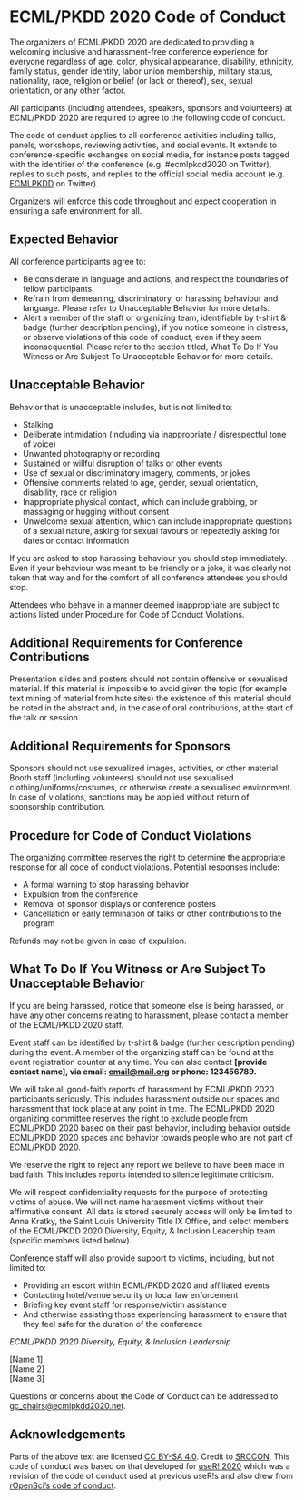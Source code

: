 # ECML/PKDD 2020 Code of Conduct

The organizers of ECML/PKDD 2020 are dedicated to providing a welcoming inclusive and harassment-free conference experience for everyone regardless of age, color, physical appearance, disability, ethnicity, family status, gender identity, labor union membership, military status, nationality, race, religion or belief (or lack or thereof), sex, sexual orientation, or any other factor.

All participants (including attendees, speakers, sponsors and volunteers) at ECML/PKDD 2020 are required to agree to the following code of conduct.

The code of conduct applies to all conference activities including talks, panels, workshops, reviewing activities, and social events. It extends to conference-specific exchanges on social media, for instance posts tagged with the identifier of the conference (e.g. #ecmlpkdd2020 on Twitter), replies to such posts, and replies to the official social media account (e.g. [ECMLPKDD](https://twitter.com/ECMLPKDD) on Twitter).

Organizers will enforce this code throughout and expect cooperation in ensuring a safe environment for all.

## Expected Behavior

All conference participants agree to:

- Be considerate in language and actions, and respect the boundaries of fellow participants.
- Refrain from demeaning, discriminatory, or harassing behaviour and language. Please refer to Unacceptable Behavior for more details.
- Alert a member of the staff or organizing team, identifiable by t-shirt & badge (further description pending), if you notice someone in distress, or observe violations of this code of conduct, even if they seem inconsequential. Please refer to the section titled, What To Do If You Witness or Are Subject To Unacceptable Behavior for more details.

## Unacceptable Behavior

Behavior that is unacceptable includes, but is not limited to:

- Stalking
- Deliberate intimidation (including via inappropriate / disrespectful tone of voice)
- Unwanted photography or recording
- Sustained or willful disruption of talks or other events
- Use of sexual or discriminatory imagery, comments, or jokes
- Offensive comments related to age, gender, sexual orientation, disability, race or religion
- Inappropriate physical contact, which can include grabbing, or massaging or hugging without consent
- Unwelcome sexual attention, which can include inappropriate questions of a sexual nature, asking for sexual favours or repeatedly asking for dates or contact information

If you are asked to stop harassing behaviour you should stop immediately. Even if your behaviour was meant to be friendly or a joke, it was clearly not taken that way and for the comfort of all conference attendees you should stop.  

Attendees who behave in a manner deemed inappropriate are subject to actions listed under Procedure for Code of Conduct Violations.  

## Additional Requirements for Conference Contributions

Presentation slides and posters should not contain offensive or sexualised material. If this material is impossible to avoid given the topic (for example text mining of material from hate sites) the existence of this material should be noted in the abstract and, in the case of oral contributions, at the start of the talk or session.  

## Additional Requirements for Sponsors  

Sponsors should not use sexualized images, activities, or other material. Booth staff (including volunteers) should not use sexualised clothing/uniforms/costumes, or otherwise create a sexualised environment. In case of violations, sanctions may be applied without return of sponsorship contribution.  

## Procedure for Code of Conduct Violations

The organizing committee reserves the right to determine the appropriate response for all code of conduct violations. Potential responses include:

- A formal warning to stop harassing behavior
- Expulsion from the conference
- Removal of sponsor displays or conference posters
- Cancellation or early termination of talks or other contributions to the program

Refunds may not be given in case of expulsion.

## What To Do If You Witness or Are Subject To Unacceptable Behavior

If you are being harassed, notice that someone else is being harassed, or have any other concerns relating to harassment, please contact a member of the ECML/PKDD 2020 staff.  

Event staff can be identified by t-shirt & badge (further description pending) during the event.  A member of the organizing staff can be found at the event registration counter at any time. You can also contact **[provide contact name], via email: [email@mail.org](mailto:email@mail.org) or phone: 123456789.**  

We will take all good-faith reports of harassment by ECML/PKDD 2020 participants seriously. This includes harassment outside our spaces and harassment that took place at any point in time. The ECML/PKDD 2020 organizing committee reserves the right to exclude people from ECML/PKDD 2020 based on their past behavior, including behavior outside ECML/PKDD 2020 spaces and behavior towards people who are not part of ECML/PKDD 2020.  

We reserve the right to reject any report we believe to have been made in bad faith. This includes reports intended to silence legitimate criticism.  

We will respect confidentiality requests for the purpose of protecting victims of abuse. We will not name harassment victims without their affirmative consent. All data is stored securely access will only be limited to Anna Kratky, the Saint Louis University Title IX Office, and select members of the ECML/PKDD 2020 Diversity, Equity, & Inclusion Leadership team (specific members listed below).

Conference staff will also provide support to victims, including, but not limited to:

- Providing an escort within ECML/PKDD 2020 and affiliated events
- Contacting hotel/venue security or local law enforcement
- Briefing key event staff for response/victim assistance
- And otherwise assisting those experiencing harassment to ensure that they feel safe for the duration of the conference

*ECML/PKDD 2020 Diversity, Equity, & Inclusion Leadership*

[Name 1]  
[Name 2]  
[Name 3]  

Questions or concerns about the Code of Conduct can be addressed to [gc_chairs@ecmlpkdd2020.net](mailto:gc_chairs@ecmlpkdd2020.net). 


## Acknowledgements

Parts of the above text are licensed [CC BY-SA 4.0](http://creativecommons.org/licenses/by-sa/4.0/). Credit to [SRCCON](https://srccon.org/conduct/). This code of conduct was based on that developed for [useR! 2020](https://user2020.r-project.org/codeofconduct/) which was a revision of the code of conduct used at previous useR!s and also drew from [rOpenSci’s code of conduct](https://ropensci.org/code-of-conduct/).
